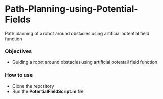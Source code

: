 # Path-Planning-using-Potential-Fields
Path planning of a robot around obstacles using artificial potential field function

### Objectives ###
* Guiding a robot around obstacles using artificial potentail field function.

### How to use ###
* Clone the repository
* Run the **PotentialFieldScript.m** file.
